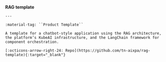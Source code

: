 __RAG template__

    ---

    :material-tag: ``Product Template``

    A template for a chatbot-style application using the RAG architecture, the platform’s KubeAI infrastructure, and the LangChain framework for component orchestration.

    [:octicons-arrow-right-24: Repo](https://github.com/tn-aixpa/rag-template){:target="_blank"}